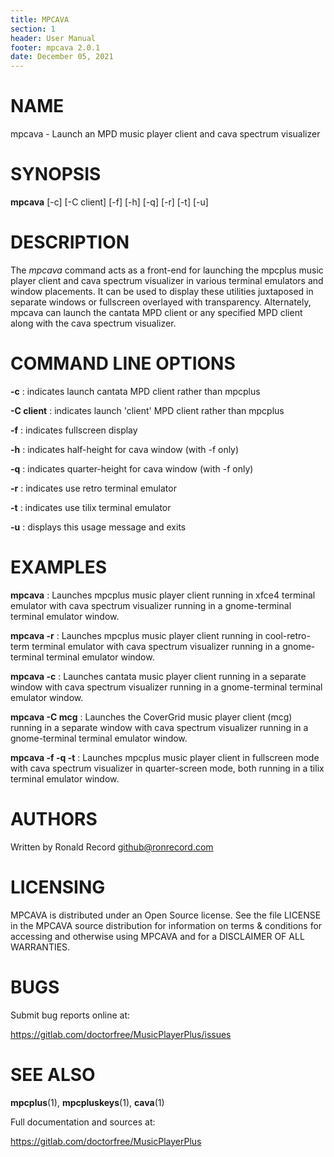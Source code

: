 ```yaml
---
title: MPCAVA
section: 1
header: User Manual
footer: mpcava 2.0.1
date: December 05, 2021
---
```

# NAME
mpcava - Launch an MPD music player client and cava spectrum visualizer

# SYNOPSIS
**mpcava** [-c] [-C client] [-f] [-h] [-q] [-r] [-t] [-u]

# DESCRIPTION
The *mpcava* command acts as a front-end for launching the mpcplus music player client and cava spectrum visualizer in various terminal emulators and window placements. It can be used to display these utilities juxtaposed in separate windows or fullscreen overlayed with transparency. Alternately, mpcava can launch the cantata MPD client or any specified MPD client along with the cava spectrum visualizer.

# COMMAND LINE OPTIONS
**-c**
: indicates launch cantata MPD client rather than mpcplus

**-C client**
: indicates launch 'client' MPD client rather than mpcplus

**-f**
: indicates fullscreen display

**-h**
: indicates half-height for cava window (with -f only)

**-q**
: indicates quarter-height for cava window (with -f only)

**-r**
: indicates use retro terminal emulator

**-t**
: indicates use tilix terminal emulator

**-u**
: displays this usage message and exits

# EXAMPLES
**mpcava**
: Launches mpcplus music player client running in xfce4 terminal emulator with cava spectrum visualizer running in a gnome-terminal terminal emulator window. 

**mpcava -r**
: Launches mpcplus music player client running in cool-retro-term terminal emulator with cava spectrum visualizer running in a gnome-terminal terminal emulator window. 

**mpcava -c**
: Launches cantata music player client running in a separate window with cava spectrum visualizer running in a gnome-terminal terminal emulator window. 

**mpcava -C mcg**
: Launches the CoverGrid music player client (mcg) running in a separate window with cava spectrum visualizer running in a gnome-terminal terminal emulator window. 

**mpcava -f -q -t**
: Launches mpcplus music player client in fullscreen mode with cava spectrum visualizer in quarter-screen mode, both running in a tilix terminal emulator window. 

# AUTHORS
Written by Ronald Record github@ronrecord.com

# LICENSING
MPCAVA is distributed under an Open Source license.
See the file LICENSE in the MPCAVA source distribution
for information on terms &amp; conditions for accessing and
otherwise using MPCAVA and for a DISCLAIMER OF ALL WARRANTIES.

# BUGS
Submit bug reports online at:

https://gitlab.com/doctorfree/MusicPlayerPlus/issues

# SEE ALSO
**mpcplus**(1), **mpcpluskeys**(1), **cava**(1)

Full documentation and sources at:

https://gitlab.com/doctorfree/MusicPlayerPlus

